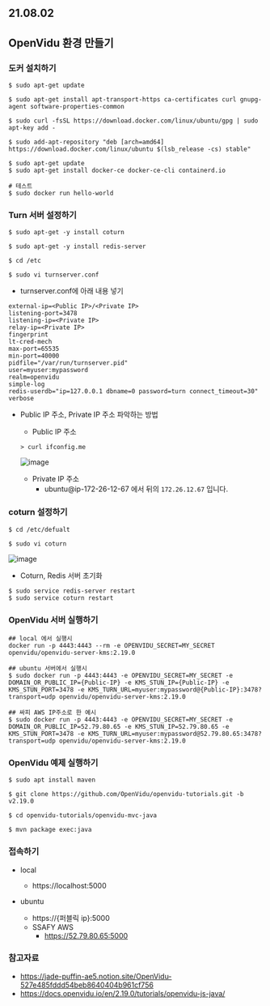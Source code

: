 ## 21.08.02
## OpenVidu 환경 만들기
### 도커 설치하기
```
$ sudo apt-get update

$ sudo apt-get install apt-transport-https ca-certificates curl gnupg-agent software-properties-common

$ sudo curl -fsSL https://download.docker.com/linux/ubuntu/gpg | sudo apt-key add -

$ sudo add-apt-repository "deb [arch=amd64] https://download.docker.com/linux/ubuntu $(lsb_release -cs) stable"

$ sudo apt-get update
$ sudo apt-get install docker-ce docker-ce-cli containerd.io

# 테스트
$ sudo docker run hello-world
```
### Turn 서버 설정하기
```
$ sudo apt-get -y install coturn

$ sudo apt-get -y install redis-server

$ cd /etc

$ sudo vi turnserver.conf
```

 * turnserver.conf에 아래 내용 넣기

 ```
external-ip=<Public IP>/<Private IP>
listening-port=3478
listening-ip=<Private IP>
relay-ip=<Private IP>
fingerprint
lt-cred-mech
max-port=65535
min-port=40000
pidfile="/var/run/turnserver.pid"
user=myuser:mypassword
realm=openvidu
simple-log
redis-userdb="ip=127.0.0.1 dbname=0 password=turn connect_timeout=30"
verbose
```

* Public IP 주소, Private IP 주소 파악하는 방법
    * Public IP 주소
    ```
    > curl ifconfig.me
    ```
    ![image](https://user-images.githubusercontent.com/39117025/127866642-87182ecb-63cd-4e58-b412-91aff23304dd.png)

    * Private IP 주소
        * ubuntu@ip-172-26-12-67 에서 뒤의 ```172.26.12.67``` 입니다.
    
### coturn 설정하기
```
$ cd /etc/defualt

$ sudo vi coturn
```
![image](https://user-images.githubusercontent.com/39117025/127867144-b6e5ba42-f0f5-489d-8052-a3457e50179f.png)

* Coturn, Redis 서버 초기화
```
$ sudo service redis-server restart
$ sudo service coturn restart
```

### OpenVidu 서버 실행하기
```
## local 에서 실행시
docker run -p 4443:4443 --rm -e OPENVIDU_SECRET=MY_SECRET openvidu/openvidu-server-kms:2.19.0

## ubuntu 서버에서 실행시
$ sudo docker run -p 4443:4443 -e OPENVIDU_SECRET=MY_SECRET -e DOMAIN_OR_PUBLIC_IP={Public-IP} -e KMS_STUN_IP={Public-IP} -e KMS_STUN_PORT=3478 -e KMS_TURN_URL=myuser:mypassword@{Public-IP}:3478?transport=udp openvidu/openvidu-server-kms:2.19.0

## 싸피 AWS IP주소로 한 예시
$ sudo docker run -p 4443:4443 -e OPENVIDU_SECRET=MY_SECRET -e DOMAIN_OR_PUBLIC_IP=52.79.80.65 -e KMS_STUN_IP=52.79.80.65 -e KMS_STUN_PORT=3478 -e KMS_TURN_URL=myuser:mypassword@52.79.80.65:3478?transport=udp openvidu/openvidu-server-kms:2.19.0
```

### OpenVidu 예제 실행하기
```
$ sudo apt install maven

$ git clone https://github.com/OpenVidu/openvidu-tutorials.git -b v2.19.0

$ cd openvidu-tutorials/openvidu-mvc-java

$ mvn package exec:java
```

### 접속하기
* local
    * https://localhost:5000

* ubuntu
    * https://{퍼블릭 ip}:5000
    * SSAFY AWS
        * https://52.79.80.65:5000


### 참고자료
* https://jade-puffin-ae5.notion.site/OpenVidu-527e485fddd54beb8640404b961cf756
* https://docs.openvidu.io/en/2.19.0/tutorials/openvidu-js-java/
